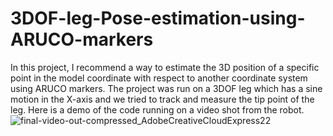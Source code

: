 
# 3DOF-leg-Pose-estimation-using-ARUCO-markers

In this project, I recommend a way to estimate the 3D position of a specific point in the model coordinate with respect to another coordinate system using ARUCO markers. The project was run on a 3DOF leg which has a sine motion in the X-axis and we tried to track and measure the tip point of the leg. Here is a demo of the code running on a video shot from the robot.
![final-video-out-compressed_AdobeCreativeCloudExpress22](https://user-images.githubusercontent.com/83370141/151523529-e66067b0-73f1-43b7-9af4-cc8512104e37.gif)
